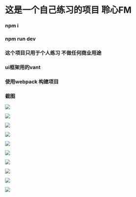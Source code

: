 # 这是一个自己练习的项目 聆心FM

### npm i 

### npm run dev 

### 这个项目只用于个人练习 不做任何商业用途

### ui框架用的vant 

### 使用webpack 构建项目

### 截图

![](https://s2.ax1x.com/2020/02/18/3FPnFe.md.png)

![](https://s2.ax1x.com/2020/02/18/3FPeoD.md.png)

![](https://s2.ax1x.com/2020/02/18/3FPZdO.md.png)

![](https://s2.ax1x.com/2020/02/18/3FPKWd.md.png)

![](https://s2.ax1x.com/2020/02/18/3FPQSA.md.png)

![](https://s2.ax1x.com/2020/02/18/3FPVeK.md.png)

![](https://s2.ax1x.com/2020/02/18/3FPAL6.md.png)

![](https://s2.ax1x.com/2020/02/18/3FJmW9.md.png)

![](https://s2.ax1x.com/2020/02/18/3FY3Xq.md.png)

![](https://s2.ax1x.com/2020/02/18/3FiZXq.md.png)

